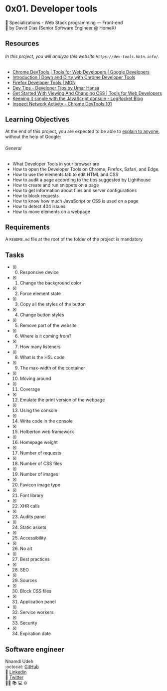 # 0x01. Developer tools
:open_file_folder: Specializations - Web Stack programming ― Front-end  
:bust_in_silhouette: by David Dias (Senior Software Engineer @ HomeX)

## Resources
###### In this project, you will analyze this website ```https://dev-tools.hbtn.info/```.
* [Chrome DevTools | Tools for Web Developers | Google Developers](https://developers.google.com/web/tools/chrome-devtools/)
* [Introduction | Down and Dirty with Chrome Developer Tools](https://blittle.github.io/chrome-dev-tools/)
* [Firefox Developer Tools | MDN](https://developer.mozilla.org/en-US/docs/Tools)
* [Dev Tips - Developer Tips by Umar Hansa](https://umaar.com/dev-tips/)
* [Get Started With Viewing And Changing CSS | Tools for Web Developers](https://developers.google.com/web/tools/chrome-devtools/css)
* [Keeping it simple with the JavaScript console - LogRocket Blog](https://blog.logrocket.com/keeping-it-simple-with-the-javascript-console/)
* [Inspect Network Activity - Chrome DevTools 101](https://www.youtube.com/watch?v=e1gAyQuIFQo&feature=youtu.be)

## Learning Objectives
At the end of this project, you are expected to be able to [explain to anyone](https://fs.blog/2012/04/feynman-technique/), without the help of Google:
###### General
* What Developer Tools in your browser are
* How to open the Developer Tools on Chrome, Firefox, Safari, and Edge.
* How to use the elements tab to edit HTML and CSS
* How to audit a page according to the tips suggested by Lighthouse
* How to create and run snippets on a page
* How to get information about files and server configurations
* How to block requests
* How to know how much JavaScript or CSS is used on a page
* How to detect 404 issues
* How to move elements on a webpage

## Requirements
A ```README.md``` file at the root of the folder of the project is mandatory

## Tasks
* [x] 0. Responsive device
* [x] 1. Change the background color
* [x] 2. Force element state
* [x] 3. Copy all the styles of the button
* [x] 4. Change button styles
* [x] 5. Remove part of the website
* [x] 6. Where is it coming from?
* [x] 7. How many listeners
* [x] 8. What is the HSL code
* [x] 9. The max-width of the container
* [x] 10. Moving around
* [x] 11. Coverage
* [x] 12. Emulate the print version of the webpage
* [x] 13. Using the console
* [x] 14. Write code in the console
* [x] 15. Holberton web framework
* [x] 16. Homepage weight
* [x] 17. Number of requests
* [x] 18. Number of CSS files
* [x] 19. Number of images
* [x] 20. Favicon image type
* [x] 21. Font library
* [x] 22. XHR calls
* [x] 23. Audits panel
* [x] 24. Static assets
* [x] 25. Accessibility
* [x] 26. No alt
* [x] 27. Best practices
* [x] 28. SEO
* [x] 29. Sources
* [x] 30. Block CSS files
* [x] 31. Application panel
* [x] 32. Service workers
* [x] 33. Security
* [x] 34. Expiration date

## Software engineer
Nnamdi Udeh  
:octocat: [GitHub](https://github.com/Endy4elect/)  
:link: [Linkedin](https://www.linkedin.com/in/nnamdiudeh1st/)  
:link: [Twitter](https://twitter.com/endy4elect)  
:man_technologist: :books: :computer: :globe_with_meridians:
